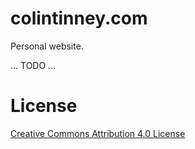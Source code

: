 colintinney.com
============

Personal website.

... TODO ...

License
=======

[Creative Commons Attribution 4.0 License](https://creativecommons.org/licenses/by/4.0/legalcode)
